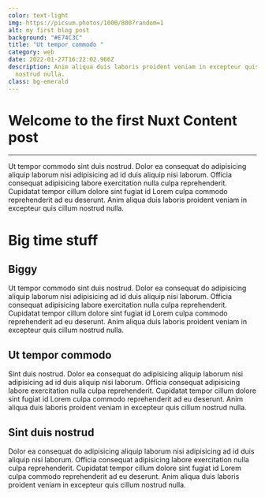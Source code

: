 ```yaml
---
color: text-light
img: https://picsum.photos/1000/800?random=1
alt: my first blog post
background: "#E74C3C"
title: "Ut tempor commodo "
category: web
date: 2022-01-27T16:22:02.966Z
description: Anim aliqua duis laboris proident veniam in excepteur quis cillum
  nostrud nulla.
class: bg-emerald
---
```

# Welcome to the first Nuxt Content post

---

Ut tempor commodo sint duis nostrud. Dolor ea consequat do adipisicing aliquip laborum nisi adipisicing ad id duis aliquip nisi laborum. Officia consequat adipisicing labore exercitation nulla culpa reprehenderit. Cupidatat tempor cillum dolore sint fugiat id Lorem culpa commodo reprehenderit ad eu deserunt. Anim aliqua duis laboris proident veniam in excepteur quis cillum nostrud nulla.

<h1 class="display-1 text-success">Big time stuff</h1>

## Biggy

Ut tempor commodo sint duis nostrud. Dolor ea consequat do adipisicing aliquip laborum nisi adipisicing ad id duis aliquip nisi laborum. Officia consequat adipisicing labore exercitation nulla culpa reprehenderit. Cupidatat tempor cillum dolore sint fugiat id Lorem culpa commodo reprehenderit ad eu deserunt. Anim aliqua duis laboris proident veniam in excepteur quis cillum nostrud nulla.

## Ut tempor commodo 

Sint duis nostrud. Dolor ea consequat do adipisicing aliquip laborum nisi adipisicing ad id duis aliquip nisi laborum. Officia consequat adipisicing labore exercitation nulla culpa reprehenderit. Cupidatat tempor cillum dolore sint fugiat id Lorem culpa commodo reprehenderit ad eu deserunt. Anim aliqua duis laboris proident veniam in excepteur quis cillum nostrud nulla.

## Sint duis nostrud

Dolor ea consequat do adipisicing aliquip laborum nisi adipisicing ad id duis aliquip nisi laborum. Officia consequat adipisicing labore exercitation nulla culpa reprehenderit. Cupidatat tempor cillum dolore sint fugiat id Lorem culpa commodo reprehenderit ad eu deserunt. Anim aliqua duis laboris proident veniam in excepteur quis cillum nostrud nulla.
